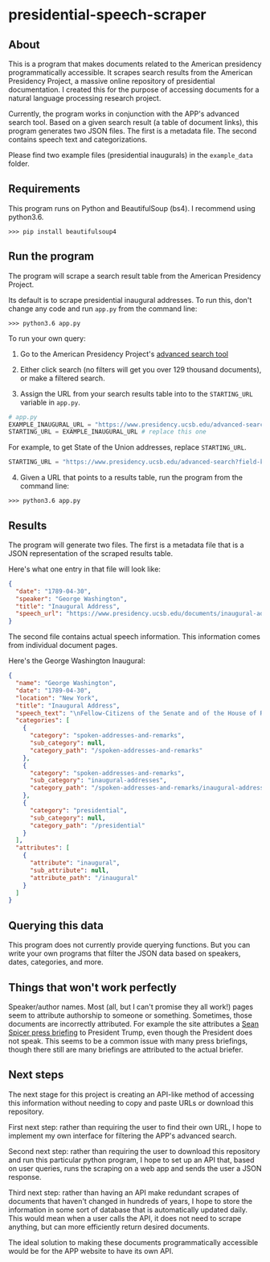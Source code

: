 # presidential-speech-scraper

## About

This is a program that makes documents related to the American presidency programmatically accessible. It scrapes search results from the American Presidency Project, a massive online repository of presidential documentation. I created this for the purpose of accessing documents for a natural language processing research project.

Currently, the program works in conjunction with the APP's advanced search tool. Based on a given search result (a table of document links), this program generates two JSON files. The first is a metadata file. The second contains speech text and categorizations.

Please find two example files (presidential inaugurals) in the `example_data` folder.

## Requirements

This program runs on Python and BeautifulSoup (bs4). I recommend using python3.6.

```
>>> pip install beautifulsoup4
```

## Run the program

The program will scrape a search result table from the American Presidency Project.


Its default is to scrape presidential inaugural addresses. To run this, don't change any code and run `app.py` from the command line:

```
>>> python3.6 app.py
```


To run your own query:

1. Go to the American Presidency Project's [advanced search tool](https://www.presidency.ucsb.edu/advanced-search)

2. Either click search (no filters will get you over 129 thousand documents), or make a filtered search.

3. Assign the URL from your search results table into to the  `STARTING_URL` variable in `app.py`.

```python
# app.py
EXAMPLE_INAUGURAL_URL = "https://www.presidency.ucsb.edu/advanced-search?field-keywords=&field-keywords2=&field-keywords3=&from%5Bdate%5D=&to%5Bdate%5D=&person2=&category2%5B%5D=46&items_per_page=25"
STARTING_URL = EXAMPLE_INAUGURAL_URL # replace this one
```

For example, to get State of the Union addresses, replace `STARTING_URL`.
```python
STARTING_URL = "https://www.presidency.ucsb.edu/advanced-search?field-keywords=&field-keywords2=&field-keywords3=&from%5Bdate%5D=&to%5Bdate%5D=&person2=&category2%5B%5D=45&items_per_page=25"
```

4. Given a URL that points to a results table, run the program from the command line:

```
>>> python3.6 app.py
```

## Results

The program will generate two files. The first is a metadata file that is a JSON representation of the scraped results table.

Here's what one entry in that file will look like:

```JSON
{
  "date": "1789-04-30",
  "speaker": "George Washington",
  "title": "Inaugural Address",
  "speech_url": "https://www.presidency.ucsb.edu/documents/inaugural-address-16"
}
```

The second file contains actual speech information. This information comes from individual document pages.

Here's the George Washington Inaugural:

```JSON
{
  "name": "George Washington",
  "date": "1789-04-30",
  "location": "New York",
  "title": "Inaugural Address",
  "speech_text": "\nFellow-Citizens of the Senate and of the House of Representatives:\nAmong the vicissitudes incident to life no event could have filled me with greater anxieties than that of which the notification was transmitted by your order, and received on the 14th day of the present month. On the one hand, I was summoned by my country, whose voice I can never hear but with veneration and love, from a retreat which I had chosen with the fondest predilection, and, in my flattering hopes, with an immutable decision, as the asylum of my declining years—a retreat which was rendered every day more necessary as well as more dear to me by the addition of habit to inclination, and of frequent interruptions in my health to the gradual waste committed on it by time. On the other hand, the magnitude and difficulty of the trust to which the voice of my country called me, being sufficient to awaken in the wisest and most experienced of her citizens a distrustful scrutiny into his qualifications, could not but overwhelm with despondence one who (inheriting inferior endowments from nature and unpracticed in the duties of civil administration) ought to be peculiarly conscious of his own deficiencies. In this conflict of emotions all I dare aver is that it has been my faithful study to collect my duty from a just appreciation of every circumstance by which it might be affected. All I dare hope is that if, in executing this task, I have been too much swayed by a grateful remembrance of former instances, or by an affectionate sensibility to this transcendent proof of the confidence of my fellow-citizens, and have thence too little consulted my incapacity as well as disinclination for the weighty and untried cares before me, my error will be palliated by the motives which mislead [see APP note] me, and its consequences be judged by my country with some share of the partiality in which they originated.\nSuch being the impressions under which I have, in obedience to the public summons, repaired to the present station, it would be peculiarly improper to omit in this first official act my fervent supplications to that Almighty Being who rules over the universe, who presides in the councils of nations, and whose providential aids can supply every human defect, that His benediction may consecrate to the liberties and happiness of the people of the United States a Government instituted by themselves for these essential purposes, and may enable every instrument employed in its administration to execute with success the functions allotted to his charge. In tendering this homage to the Great Author of every public and private good, I assure myself that it expresses your sentiments not less than my own, nor those of my fellow-citizens at large less than either. No people can be bound to acknowledge and adore the Invisible Hand which conducts the affairs of men more than those of the United States. Every step by which they have advanced to the character of an independent nation seems to have been distinguished by some token of providential agency; and in the important revolution just accomplished in the system of their united government the tranquil deliberations and voluntary consent of so many distinct communities from which the event has resulted can not be compared with the means by which most governments have been established without some return of pious gratitude, along with an humble anticipation of the future blessings which the past seem to presage. These reflections, arising out of the present crisis, have forced themselves too strongly on my mind to be suppressed. You will join with me, I trust, in thinking that there are none under the influence of which the proceedings of a new and free government can more auspiciously commence.\nBy the article establishing the executive department it is made the duty of the President \"to recommend to your consideration such measures as he shall judge necessary and expedient.\" The circumstances under which I now meet you will acquit me from entering into that subject further than to refer to the great constitutional charter under which you are assembled, and which, in defining your powers, designates the objects to which your attention is to be given. It will be more consistent with those circumstances, and far more congenial with the feelings which actuate me, to substitute, in place of a recommendation of particular measures, the tribute that is due to the talents, the rectitude, and the patriotism which adorn the characters selected to devise and adopt them. In these honorable qualifications I behold the surest pledges that as on one side no local prejudices or attachments, no separate views nor party animosities, will misdirect the comprehensive and equal eye which ought to watch over this great assemblage of communities and interests, so, on another, that the foundation of our national policy will be laid in the pure and immutable principles of private morality, and the preeminence of free government be exemplified by all the attributes which can win the affections of its citizens and command the respect of the world. I dwell on this prospect with every satisfaction which an ardent love for my country can inspire, since there is no truth more thoroughly established than that there exists in the economy and course of nature an indissoluble union between virtue and happiness; between duty and advantage; between the genuine maxims of an honest and magnanimous policy and the solid rewards of public prosperity and felicity; since we ought to be no less persuaded that the propitious smiles of Heaven can never be expected on a nation that disregards the eternal rules of order and right which Heaven itself has ordained; and since the preservation of the sacred fire of liberty and the destiny of the republican model of government are justly considered, perhaps, as deeply, as finally, staked on the experiment entrusted to the hands of the American people.\nBesides the ordinary objects submitted to your care, it will remain with your judgment to decide how far an exercise of the occasional power delegated by the fifth article of the Constitution is rendered expedient at the present juncture by the nature of objections which have been urged against the system, or by the degree of inquietude which has given birth to them. Instead of undertaking particular recommendations on this subject, in which I could be guided by no lights derived from official opportunities, I shall again give way to my entire confidence in your discernment and pursuit of the public good; for I assure myself that whilst you carefully avoid every alteration which might endanger the benefits of an united and effective government, or which ought to await the future lessons of experience, a reverence for the characteristic rights of freemen and a regard for the public harmony will sufficiently influence your deliberations on the question how far the former can be impregnably fortified or the latter be safely and advantageously promoted.\nTo the foregoing observations I have one to add, which will be most properly addressed to the House of Representatives. It concerns myself, and will therefore be as brief as possible. When I was first honored with a call into the service of my country, then on the eve of an arduous struggle for its liberties, the light in which I contemplated my duty required that I should renounce every pecuniary compensation. From this resolution I have in no instance departed; and being still under the impressions which produced it, I must decline as inapplicable to myself any share in the personal emoluments which may be indispensably included in a permanent provision for the executive department, and must accordingly pray that the pecuniary estimates for the station in which I am placed may during my continuance in it be limited to such actual expenditures as the public good may be thought to require.\nHaving thus imparted to you my sentiments as they have been awakened by the occasion which brings us together, I shall take my present leave; but not without resorting once more to the benign Parent of the Human Race in humble supplication that, since He has been pleased to favor the American people with opportunities for deliberating in perfect tranquillity, and dispositions for deciding with unparalleled unanimity on a form of government for the security of their union and the advancement of their happiness, so His divine blessing may be equally conspicuous in the enlarged views, the temperate consultations, and the wise measures on which the success of this Government must depend.\n",
  "categories": [
    {
      "category": "spoken-addresses-and-remarks",
      "sub_category": null,
      "category_path": "/spoken-addresses-and-remarks"
    },
    {
      "category": "spoken-addresses-and-remarks",
      "sub_category": "inaugural-addresses",
      "category_path": "/spoken-addresses-and-remarks/inaugural-addresses"
    },
    {
      "category": "presidential",
      "sub_category": null,
      "category_path": "/presidential"
    }
  ],
  "attributes": [
    {
      "attribute": "inaugural",
      "sub_attribute": null,
      "attribute_path": "/inaugural"
    }
  ]
}

```

## Querying this data

This program does not currently provide querying functions. But you can write your own programs that filter the JSON data based on speakers, dates, categories, and more.

## Things that won't work perfectly

Speaker/author names. Most (all, but I can't promise they all work!) pages seem to attribute authorship to someone or something. Sometimes, those documents are incorrectly attributed. For example the site attributes a [Sean Spicer press briefing](https://www.presidency.ucsb.edu/documents/press-gaggle-press-secretary-sean-spicer-1) to President Trump, even though the President does not speak. This seems to be a common issue with many press briefings, though there still are many briefings are attributed to the actual briefer.  


## Next steps

The next stage for this project is creating an API-like method of accessing this information without needing to copy and paste URLs or download this repository.

First next step: rather than requiring the user to find their own URL, I hope to implement my own interface for filtering the APP's advanced search.

Second next step: rather than requiring the user to download this repository and run this particular python program, I hope to set up an API that, based on user queries, runs the scraping on a web app and sends the user a JSON response.

Third next step: rather than having an API make redundant scrapes of documents that haven't changed in hundreds of years, I hope to store the information in some sort of database that is automatically updated daily. This would mean when a user calls the API, it does not need to scrape anything, but can more efficiently return desired documents.

The ideal solution to making these documents programmatically accessible would be for the APP website to have its own API.
